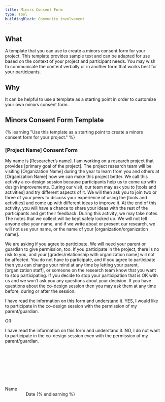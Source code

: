 ```yaml
---
title: Minors Consent Form
type: Tool
buildingBlock: Community involvement
---
```

## What

A template that you can use to create a minors consent form for your project. This template provides sample text and can be adapted for use based on the context of your project and participant needs. You may wish to communicate the content verbally or in another form that works best for your participants.

## Why

It can be helpful to use a template as a starting point in order to customize your own minors consent form.

## Minors Consent Form Template

{% learning "Use this template as a starting point to create a minors consent form for your project." %}


### \[Project Name] Consent Form

My name is \[Researcher’s name]. I am working on a research project that provides \[primary goal of the project]. The project research team will be visiting \[Organization Name] during the year to learn from you and others at \[Organization Name] how we can make this project better. We call this activity a co-design session because participants help us to come up with design improvements. During our visit, our team may ask you to \[tools and activities] and try different aspects of it. We will then ask you to join two or three of your peers to discuss your experience of using the \[tools and activities] and come up with different ideas to improve it. At the end of this activity, you will have a chance to share your ideas with the rest of the participants and get their feedback. During this activity, we may take notes. The notes that we collect will be kept safely locked up. We will not tell anyone else your name, and if we write about or present our research, we will not use your name, or the name of your \[organization/organization name].

We are asking if you agree to participate. We will need your parent or guardian to give permission, too. If you participate in the project, there is no risk to you, and your \[grades/relationship with organization name] will not be affected. You do not have to participate, and if you agree to participate then you can change your mind at any time by letting your parent, \[organization staff], or someone on the research team know that you want to stop participating. If you decide to stop your participation that is OK with us and we won’t ask you any questions about your decision. If you have questions about the co-design session then you may ask them at any time before, during or after the session.

I have read the information on this form and understand it. YES, I would like to participate in the co-design session with the permission of my parent/guardian.

OR

I have read the information on this form and understand it. NO, I do not want to participate in the co-design session even with the permission of my parent/guardian.

 

 

 

 

Name                                                                                                                                       Date
{% endlearning %}